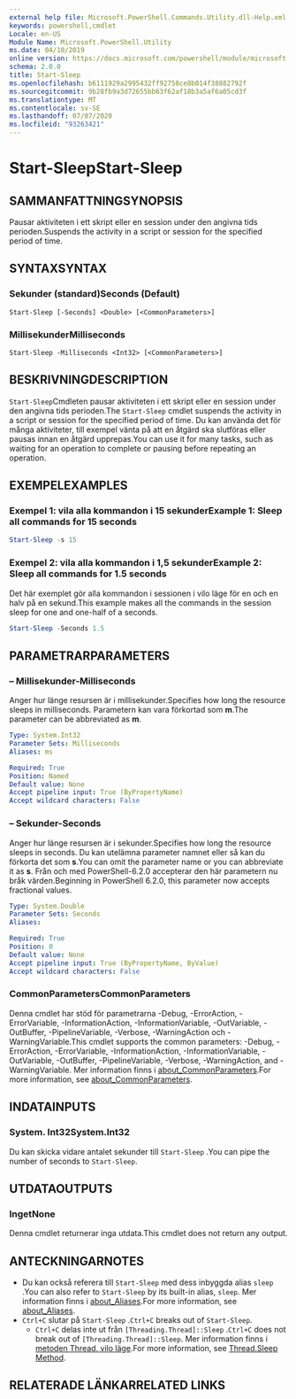 ```yaml
---
external help file: Microsoft.PowerShell.Commands.Utility.dll-Help.xml
keywords: powershell,cmdlet
Locale: en-US
Module Name: Microsoft.PowerShell.Utility
ms.date: 04/10/2019
online version: https://docs.microsoft.com/powershell/module/microsoft.powershell.utility/start-sleep?view=powershell-7.1&WT.mc_id=ps-gethelp
schema: 2.0.0
title: Start-Sleep
ms.openlocfilehash: b6111929a2995432ff92758ce8b014f38882792f
ms.sourcegitcommit: 9b28fb9a3d72655bb63f62af18b3a5af6a05cd3f
ms.translationtype: MT
ms.contentlocale: sv-SE
ms.lasthandoff: 07/07/2020
ms.locfileid: "93263421"
---
```

# <span data-ttu-id="9002d-103">Start-Sleep</span><span class="sxs-lookup"><span data-stu-id="9002d-103">Start-Sleep</span></span>

## <span data-ttu-id="9002d-104">SAMMANFATTNING</span><span class="sxs-lookup"><span data-stu-id="9002d-104">SYNOPSIS</span></span>
<span data-ttu-id="9002d-105">Pausar aktiviteten i ett skript eller en session under den angivna tids perioden.</span><span class="sxs-lookup"><span data-stu-id="9002d-105">Suspends the activity in a script or session for the specified period of time.</span></span>

## <span data-ttu-id="9002d-106">SYNTAX</span><span class="sxs-lookup"><span data-stu-id="9002d-106">SYNTAX</span></span>

### <span data-ttu-id="9002d-107">Sekunder (standard)</span><span class="sxs-lookup"><span data-stu-id="9002d-107">Seconds (Default)</span></span>

```
Start-Sleep [-Seconds] <Double> [<CommonParameters>]
```

### <span data-ttu-id="9002d-108">Millisekunder</span><span class="sxs-lookup"><span data-stu-id="9002d-108">Milliseconds</span></span>

```
Start-Sleep -Milliseconds <Int32> [<CommonParameters>]
```

## <span data-ttu-id="9002d-109">BESKRIVNING</span><span class="sxs-lookup"><span data-stu-id="9002d-109">DESCRIPTION</span></span>

<span data-ttu-id="9002d-110">`Start-Sleep`Cmdleten pausar aktiviteten i ett skript eller en session under den angivna tids perioden.</span><span class="sxs-lookup"><span data-stu-id="9002d-110">The `Start-Sleep` cmdlet suspends the activity in a script or session for the specified period of time.</span></span> <span data-ttu-id="9002d-111">Du kan använda det för många aktiviteter, till exempel vänta på att en åtgärd ska slutföras eller pausas innan en åtgärd upprepas.</span><span class="sxs-lookup"><span data-stu-id="9002d-111">You can use it for many tasks, such as waiting for an operation to complete or pausing before repeating an operation.</span></span>

## <span data-ttu-id="9002d-112">EXEMPEL</span><span class="sxs-lookup"><span data-stu-id="9002d-112">EXAMPLES</span></span>

### <span data-ttu-id="9002d-113">Exempel 1: vila alla kommandon i 15 sekunder</span><span class="sxs-lookup"><span data-stu-id="9002d-113">Example 1: Sleep all commands for 15 seconds</span></span>

```powershell
Start-Sleep -s 15
```

### <span data-ttu-id="9002d-114">Exempel 2: vila alla kommandon i 1,5 sekunder</span><span class="sxs-lookup"><span data-stu-id="9002d-114">Example 2: Sleep all commands for 1.5 seconds</span></span>

<span data-ttu-id="9002d-115">Det här exemplet gör alla kommandon i sessionen i vilo läge för en och en halv på en sekund.</span><span class="sxs-lookup"><span data-stu-id="9002d-115">This example makes all the commands in the session sleep for one and one-half of a seconds.</span></span>

```powershell
Start-Sleep -Seconds 1.5
```

## <span data-ttu-id="9002d-116">PARAMETRAR</span><span class="sxs-lookup"><span data-stu-id="9002d-116">PARAMETERS</span></span>

### <span data-ttu-id="9002d-117">– Millisekunder</span><span class="sxs-lookup"><span data-stu-id="9002d-117">-Milliseconds</span></span>

<span data-ttu-id="9002d-118">Anger hur länge resursen är i millisekunder.</span><span class="sxs-lookup"><span data-stu-id="9002d-118">Specifies how long the resource sleeps in milliseconds.</span></span> <span data-ttu-id="9002d-119">Parametern kan vara förkortad som **m**.</span><span class="sxs-lookup"><span data-stu-id="9002d-119">The parameter can be abbreviated as **m**.</span></span>

```yaml
Type: System.Int32
Parameter Sets: Milliseconds
Aliases: ms

Required: True
Position: Named
Default value: None
Accept pipeline input: True (ByPropertyName)
Accept wildcard characters: False
```

### <span data-ttu-id="9002d-120">– Sekunder</span><span class="sxs-lookup"><span data-stu-id="9002d-120">-Seconds</span></span>

<span data-ttu-id="9002d-121">Anger hur länge resursen är i sekunder.</span><span class="sxs-lookup"><span data-stu-id="9002d-121">Specifies how long the resource sleeps in seconds.</span></span> <span data-ttu-id="9002d-122">Du kan utelämna parameter namnet eller så kan du förkorta det som **s**.</span><span class="sxs-lookup"><span data-stu-id="9002d-122">You can omit the parameter name or you can abbreviate it as **s**.</span></span> <span data-ttu-id="9002d-123">Från och med PowerShell-6.2.0 accepterar den här parametern nu bråk värden.</span><span class="sxs-lookup"><span data-stu-id="9002d-123">Beginning in PowerShell 6.2.0, this parameter now accepts fractional values.</span></span>

```yaml
Type: System.Double
Parameter Sets: Seconds
Aliases:

Required: True
Position: 0
Default value: None
Accept pipeline input: True (ByPropertyName, ByValue)
Accept wildcard characters: False
```

### <span data-ttu-id="9002d-124">CommonParameters</span><span class="sxs-lookup"><span data-stu-id="9002d-124">CommonParameters</span></span>

<span data-ttu-id="9002d-125">Denna cmdlet har stöd för parametrarna -Debug, -ErrorAction, -ErrorVariable, -InformationAction, -InformationVariable, -OutVariable, -OutBuffer, -PipelineVariable, -Verbose, -WarningAction och -WarningVariable.</span><span class="sxs-lookup"><span data-stu-id="9002d-125">This cmdlet supports the common parameters: -Debug, -ErrorAction, -ErrorVariable, -InformationAction, -InformationVariable, -OutVariable, -OutBuffer, -PipelineVariable, -Verbose, -WarningAction, and -WarningVariable.</span></span> <span data-ttu-id="9002d-126">Mer information finns i [about_CommonParameters](../Microsoft.PowerShell.Core/About/about_CommonParameters.md).</span><span class="sxs-lookup"><span data-stu-id="9002d-126">For more information, see [about_CommonParameters](../Microsoft.PowerShell.Core/About/about_CommonParameters.md).</span></span>

## <span data-ttu-id="9002d-127">INDATA</span><span class="sxs-lookup"><span data-stu-id="9002d-127">INPUTS</span></span>

### <span data-ttu-id="9002d-128">System. Int32</span><span class="sxs-lookup"><span data-stu-id="9002d-128">System.Int32</span></span>

<span data-ttu-id="9002d-129">Du kan skicka vidare antalet sekunder till `Start-Sleep` .</span><span class="sxs-lookup"><span data-stu-id="9002d-129">You can pipe the number of seconds to `Start-Sleep`.</span></span>

## <span data-ttu-id="9002d-130">UTDATA</span><span class="sxs-lookup"><span data-stu-id="9002d-130">OUTPUTS</span></span>

### <span data-ttu-id="9002d-131">Inget</span><span class="sxs-lookup"><span data-stu-id="9002d-131">None</span></span>

<span data-ttu-id="9002d-132">Denna cmdlet returnerar inga utdata.</span><span class="sxs-lookup"><span data-stu-id="9002d-132">This cmdlet does not return any output.</span></span>

## <span data-ttu-id="9002d-133">ANTECKNINGAR</span><span class="sxs-lookup"><span data-stu-id="9002d-133">NOTES</span></span>

- <span data-ttu-id="9002d-134">Du kan också referera till `Start-Sleep` med dess inbyggda alias `sleep` .</span><span class="sxs-lookup"><span data-stu-id="9002d-134">You can also refer to `Start-Sleep` by its built-in alias, `sleep`.</span></span> <span data-ttu-id="9002d-135">Mer information finns i [about_Aliases](../Microsoft.PowerShell.Core/About/about_Aliases.md).</span><span class="sxs-lookup"><span data-stu-id="9002d-135">For more information, see [about_Aliases](../Microsoft.PowerShell.Core/About/about_Aliases.md).</span></span>
- <span data-ttu-id="9002d-136">`Ctrl+C` slutar på `Start-Sleep` .</span><span class="sxs-lookup"><span data-stu-id="9002d-136">`Ctrl+C` breaks out of `Start-Sleep`.</span></span>
  - <span data-ttu-id="9002d-137">`Ctrl+C` delas inte ut från `[Threading.Thread]::Sleep` .</span><span class="sxs-lookup"><span data-stu-id="9002d-137">`Ctrl+C` does not break out of `[Threading.Thread]::Sleep`.</span></span> <span data-ttu-id="9002d-138">Mer information finns i [metoden Thread. vilo läge](/dotnet/api/system.threading.thread.sleep).</span><span class="sxs-lookup"><span data-stu-id="9002d-138">For more information, see [Thread.Sleep Method](/dotnet/api/system.threading.thread.sleep).</span></span>

## <span data-ttu-id="9002d-139">RELATERADE LÄNKAR</span><span class="sxs-lookup"><span data-stu-id="9002d-139">RELATED LINKS</span></span>

